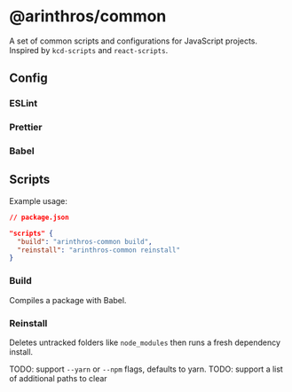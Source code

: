 # @arinthros/common

A set of common scripts and configurations for JavaScript projects. Inspired by `kcd-scripts` and `react-scripts`.

## Config

### ESLint

### Prettier

### Babel

## Scripts

Example usage:

```json
// package.json

"scripts" {
  "build": "arinthros-common build",
  "reinstall": "arinthros-common reinstall"
}
```

### Build

Compiles a package with Babel.

### Reinstall

Deletes untracked folders like `node_modules` then runs a fresh dependency install.

TODO: support `--yarn` or `--npm` flags, defaults to yarn.
TODO: support a list of additional paths to clear